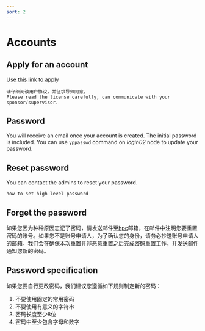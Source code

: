 ```yaml
---
sort: 2
---
```


# Accounts

## Apply for an account

[Use this link to apply](https://forms.office.com/Pages/ResponsePage.aspx?id=-f5HFYhWBkCG2kSQ-Sc_lW_CRAlVS3tEtz1OEMF6VRNUMUNLOUVOSFhSMTJSTzJSUVozQldJVlRDUy4u)

```warning
请仔细阅读用户协议，并征求导师同意。
Please read the license carefully, can communicate with your sponsor/supervisor.
```

## Password

You will receive an email once your account is created.
The initial password is included.
You can use `yppasswd` command on *login02* node to update your password.

## Reset password

You can contact the admins to reset your password.

```tip
how to set high level password
```

## Forget the password

如果您因为种种原因忘记了密码，请发送邮件至[hpc](https://gravity-doc.github.io/contact.html)邮箱，在邮件中注明您要重置密码的账号。如果您不是账号申请人，为了确认您的身份，请务必抄送账号申请人的邮箱。我们会在确保本次重置并非恶意重置之后完成密码重置工作，并发送邮件通知您新的密码。

## Password specification

如果您要自行更改密码，我们建议您遵循如下规则制定新的密码：

1. 不要使用固定的常用密码
2. 不要使用有意义的字符串
3. 密码长度至少8位
4. 密码中至少包含字母和数字




